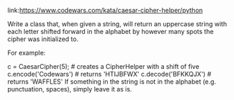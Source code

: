 link:https://www.codewars.com/kata/caesar-cipher-helper/python

Write a class that, when given a string, will return an uppercase string with each letter shifted forward in the alphabet by however many spots the cipher was initialized to.

For example:

c = CaesarCipher(5); # creates a CipherHelper with a shift of five
c.encode('Codewars') # returns 'HTIJBFWX'
c.decode('BFKKQJX') # returns 'WAFFLES'
If something in the string is not in the alphabet (e.g. punctuation, spaces), simply leave it as is.
